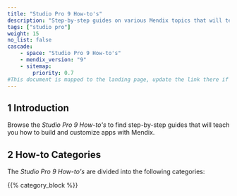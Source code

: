 ```yaml
---
title: "Studio Pro 9 How-to's"
description: "Step-by-step guides on various Mendix topics that will teach you how to build and customize apps."
tags: ["studio pro"]
weight: 15
no_list: false
cascade:
    - space: "Studio Pro 9 How-to's"
    - mendix_version: "9"
    - sitemap:
        priority: 0.7
#This document is mapped to the landing page, update the link there if renaming or moving the doc file.
---
```


## 1 Introduction

Browse the *Studio Pro 9 How-to's* to find step-by-step guides that will teach you how to build and customize apps with Mendix.

## 2 How-to Categories

The *Studio Pro 9 How-to's* are divided into the following categories:

{{% category_block %}}
